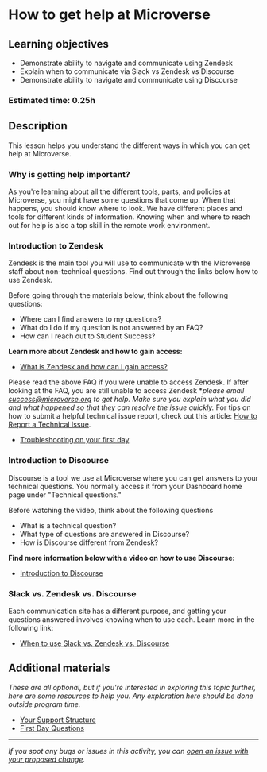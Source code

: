 # How to get help at Microverse

## Learning objectives

- Demonstrate ability to navigate and communicate using Zendesk
- Explain when to communicate via Slack vs Zendesk vs Discourse
- Demonstrate ability to navigate and communicate using Discourse

### Estimated time: 0.25h

## Description

This lesson helps you understand the different ways in which you can get help at Microverse. 

### Why is getting help important?

As you're learning about all the different tools, parts, and policies at Microverse, you might have some questions that come up. When that happens, you should know where to look. We have different places and tools for different kinds of information. Knowing when and where to reach out for help is also a top skill in the remote work environment. 

### Introduction to Zendesk

Zendesk is the main tool you will use to communicate with the Microverse staff about non-technical questions. Find out through the links below how to use Zendesk. 

Before going through the materials below, think about the following questions:

- Where can I find answers to my questions?
- What do I do if my question is not answered by an FAQ?
- How can I reach out to Student Success?

**Learn more about Zendesk and how to gain access:** 

- [What is Zendesk and how can I gain access?](https://github.com/microverseinc/curriculum-professional-skills/blob/main/orientation/zendesk.md)

Please read the above FAQ if you were unable to access Zendesk. If after looking at the FAQ, you are still unable to access Zendesk **please email success@microverse.org to get help. Make sure you explain what you did and what happened so that they can resolve the issue quickly.* For tips on how to submit a helpful technical issue report, check out this article: [How to Report a Technical Issue](https://microverse.zendesk.com/hc/en-us/articles/360040246613-How-to-Report-a-Technical-Issue).

- [Troubleshooting on your first day](https://microverse.zendesk.com/hc/en-us/articles/9560319553683--FAQ-Troubleshooting-the-Student-Dashboard-on-Your-First-Day-)

### Introduction to Discourse

Discourse is a tool we use at Microverse where you can get answers to your technical questions. You normally access it from your Dashboard home page under "Technical questions."

Before watching the video, think about the following questions

- What is a technical question?
- What type of questions are answered in Discourse?
- How is Discourse different from Zendesk?

**Find more information below with a video on how to use Discourse:**

- [Introduction to Discourse](https://www.loom.com/share/cfdb00ecc4ae43d0b7ee551afce2cc46)

### Slack vs. Zendesk vs. Discourse

Each communication site has a different purpose, and getting your questions answered involves knowing when to use each. Learn more in the following link:

- [When to use Slack vs. Zendesk vs. Discourse](https://github.com/microverseinc/curriculum-professional-skills/blob/main/orientation/slack-vs-zendesk-vs-discourse.md)

## Additional materials

*These are all optional, but if you're interested in exploring this topic further, here are some resources to help you. Any exploration here should be done outside program time.*

- [Your Support Structure](https://microverse.zendesk.com/hc/en-us/articles/360046678573-Your-Support-Structure)
- [First Day Questions](https://microverse.zendesk.com/hc/en-us/articles/9560319553683--FAQ-Troubleshooting-the-Student-Dashboard-on-Your-First-Day-)


------

_If you spot any bugs or issues in this activity, you can [open an issue with your proposed change](https://github.com/microverseinc/curriculum-transversal-skills/blob/main/git-github/articles/open_issue.md)._
